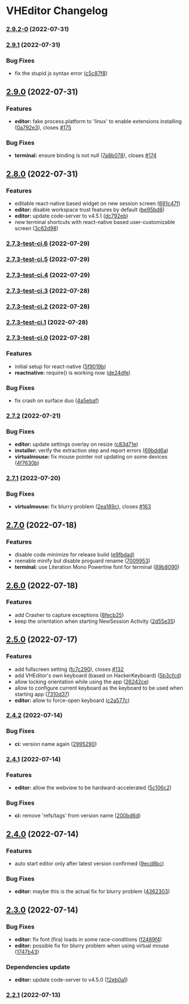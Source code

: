 # VHEditor Changelog
### [2.9.2-0](https://github.com/vhqtvn/VHEditor-Android/compare/v2.9.1...v2.9.2-0) (2022-07-31)

### [2.9.1](https://github.com/vhqtvn/VHEditor-Android/compare/v2.9.0...v2.9.1) (2022-07-31)


### Bug Fixes

* fix the stupid js syntax error ([c5c87f8](https://github.com/vhqtvn/VHEditor-Android/commit/c5c87f834338e1cc7cf13151c5e8d7fd458c5ba3))

## [2.9.0](https://github.com/vhqtvn/VHEditor-Android/compare/v2.8.0...v2.9.0) (2022-07-31)


### Features

* **editor:** fake process.platform to 'linux' to enable extensions installing ([0a792e3](https://github.com/vhqtvn/VHEditor-Android/commit/0a792e3b1e1a19a8ce7396a468e8438cd99fd0e5)), closes [#175](https://github.com/vhqtvn/VHEditor-Android/issues/175)


### Bug Fixes

* **terminal:** ensure binding is not null ([7a8b078](https://github.com/vhqtvn/VHEditor-Android/commit/7a8b0788145343be3832439ef0d1c47037d844da)), closes [#174](https://github.com/vhqtvn/VHEditor-Android/issues/174)

## [2.8.0](https://github.com/vhqtvn/VHEditor-Android/compare/v2.7.3-test-ci.6...v2.8.0) (2022-07-31)


### Features

* editable react-native based widget on new session screen ([691c47f](https://github.com/vhqtvn/VHEditor-Android/commit/691c47f7ce8b930fc9b63cdf0c8ece923b45d785))
* **editor:** disable workspace trust features by default ([be95bd8](https://github.com/vhqtvn/VHEditor-Android/commit/be95bd8b8a2896d22ca06acc55030d21fb38244a))
* **editor:** update code-server to v4.5.1 ([dc792eb](https://github.com/vhqtvn/VHEditor-Android/commit/dc792eb28830560cc049c124e7dbc81468b5f935))
* new terminal shortcuts with react-native based user-customizable screen ([3c62d98](https://github.com/vhqtvn/VHEditor-Android/commit/3c62d98871d826061679d26ec4bdc6047c6122d3))

### [2.7.3-test-ci.6](https://github.com/vhqtvn/VHEditor-Android/compare/v2.7.3-test-ci.5...v2.7.3-test-ci.6) (2022-07-29)

### [2.7.3-test-ci.5](https://github.com/vhqtvn/VHEditor-Android/compare/v2.7.3-test-ci.4...v2.7.3-test-ci.5) (2022-07-29)

### [2.7.3-test-ci.4](https://github.com/vhqtvn/VHEditor-Android/compare/v2.7.3-test-ci.3...v2.7.3-test-ci.4) (2022-07-29)

### [2.7.3-test-ci.3](https://github.com/vhqtvn/VHEditor-Android/compare/v2.7.3-test-ci.2...v2.7.3-test-ci.3) (2022-07-28)

### [2.7.3-test-ci.2](https://github.com/vhqtvn/VHEditor-Android/compare/v2.7.3-test-ci.1...v2.7.3-test-ci.2) (2022-07-28)

### [2.7.3-test-ci.1](https://github.com/vhqtvn/VHEditor-Android/compare/v2.7.3-test-ci.0...v2.7.3-test-ci.1) (2022-07-28)

### [2.7.3-test-ci.0](https://github.com/vhqtvn/VHEditor-Android/compare/v2.7.2-test...v2.7.3-test-ci.0) (2022-07-28)


### Features

* initial setup for react-native ([5f9019b](https://github.com/vhqtvn/VHEditor-Android/commit/5f9019be52e3c7038dda4f53a516941bbd2736bb))
* **reactnative:** require() is working now ([de24dfe](https://github.com/vhqtvn/VHEditor-Android/commit/de24dfe1ddbd15237ee2ba61f3f6ddc02b794452))


### Bug Fixes

* fix crash on surface duo ([4a5ebaf](https://github.com/vhqtvn/VHEditor-Android/commit/4a5ebaf8af546eb20832a7d3b746928725c8ccea))

### [2.7.2](https://github.com/vhqtvn/VHEditor-Android/compare/v2.7.1...v2.7.2) (2022-07-21)


### Bug Fixes

* **editor:** update settings overlay on resize ([c83d71e](https://github.com/vhqtvn/VHEditor-Android/commit/c83d71eea33da8d3060a28d99cd819d45b4e9398))
* **installer:** verify the extraction step and report errors ([69bdd6a](https://github.com/vhqtvn/VHEditor-Android/commit/69bdd6ac12a6a0c2c465f320cb45ba18815a516a))
* **virtualmouse:** fix mouse pointer not updating on some devices ([4f7630b](https://github.com/vhqtvn/VHEditor-Android/commit/4f7630be362eb100280e7484c91156b30862aea4))

### [2.7.1](https://github.com/vhqtvn/VHEditor-Android/compare/v2.7.0...v2.7.1) (2022-07-20)


### Bug Fixes

* **virtualmouse:** fix blurry problem ([2ea189c](https://github.com/vhqtvn/VHEditor-Android/commit/2ea189c71b6f5076abec770cd0247486209978ef)), closes [#163](https://github.com/vhqtvn/VHEditor-Android/issues/163)

## [2.7.0](https://github.com/vhqtvn/VHEditor-Android/compare/v2.6.0...v2.7.0) (2022-07-18)


### Features

* disable code minimize for release build ([e9fbdad](https://github.com/vhqtvn/VHEditor-Android/commit/e9fbdade0be66f61a25ce765911738f39bacb4e7))
* reenable minify but disable proguard rename ([7009953](https://github.com/vhqtvn/VHEditor-Android/commit/7009953f244d7c33e28069a63208da5c7966b9fb))
* **terminal:** use Literation Mono Powerline font for terminal ([89b8090](https://github.com/vhqtvn/VHEditor-Android/commit/89b8090e39860a72faf4308da63cc246e218deae))

## [2.6.0](https://github.com/vhqtvn/VHEditor-Android/compare/v2.5.0...v2.6.0) (2022-07-18)


### Features

* add Crasher to capture exceptions ([8fecb25](https://github.com/vhqtvn/VHEditor-Android/commit/8fecb25beae682c668cf4ebdc9ec256591dd82d7))
* keep the orientation when starting NewSession Activity ([2d55e35](https://github.com/vhqtvn/VHEditor-Android/commit/2d55e354fea72f8c531e329851004694d0699ff4))

## [2.5.0](https://github.com/vhqtvn/VHEditor-Android/compare/v2.4.2...v2.5.0) (2022-07-17)


### Features

* add fullscreen setting ([fc7c290](https://github.com/vhqtvn/VHEditor-Android/commit/fc7c2908639fd073b9eceb84f5cbb3620b563715)), closes [#132](https://github.com/vhqtvn/VHEditor-Android/issues/132)
* add VHEditor's own keyboard (based on HackerKeyboard) ([5b3cfcd](https://github.com/vhqtvn/VHEditor-Android/commit/5b3cfcdc9af26e1cef417310da1981fee4c1c8fd))
* allow locking orientation while using the app ([26242ce](https://github.com/vhqtvn/VHEditor-Android/commit/26242ce1a18908972abfc7f308fef1f4516121b4))
* allow to configure current keyboard as the keyboard to be used when starting app ([7310d37](https://github.com/vhqtvn/VHEditor-Android/commit/7310d3713f1c113c1371f874c824860567324699))
* **editor:** allow to force-open keyboard ([c2a577c](https://github.com/vhqtvn/VHEditor-Android/commit/c2a577c44685b13510a6feb131486f57d775ea89))

### [2.4.2](https://github.com/vhqtvn/VHEditor-Android/compare/v2.4.1...v2.4.2) (2022-07-14)


### Bug Fixes

* **ci:** version name again ([2995290](https://github.com/vhqtvn/VHEditor-Android/commit/2995290ba9e13fc3c6a9fc9d03213ece08d48905))

### [2.4.1](https://github.com/vhqtvn/VHEditor-Android/compare/v2.4.0...v2.4.1) (2022-07-14)


### Features

* **editor:** allow the webview to be hardward-accelerated ([5c106c2](https://github.com/vhqtvn/VHEditor-Android/commit/5c106c2746a3bd650509714a5c40d4b5c18e5057))


### Bug Fixes

* **ci:** remove 'refs/tags' from version name ([200bd6d](https://github.com/vhqtvn/VHEditor-Android/commit/200bd6ddeb1e3838faef2550b4adf554834780a6))

## [2.4.0](https://github.com/vhqtvn/VHEditor-Android/compare/v2.3.0...v2.4.0) (2022-07-14)


### Features

* auto start editor only after latest version confirmed ([9ecd8bc](https://github.com/vhqtvn/VHEditor-Android/commit/9ecd8bcfc1e1e8392338afe8c0aceb40673d4cc6))


### Bug Fixes

* **editor:** maybe this is the actual fix for blurry problem ([4362303](https://github.com/vhqtvn/VHEditor-Android/commit/436230333578ee662017eb7251b710ac2471fc37))

## [2.3.0](https://github.com/vhqtvn/VHEditor-Android/compare/v2.2.1...v2.3.0) (2022-07-14)


### Bug Fixes

* **editor:** fix font (fira) loads in some race-conditions ([f2489f4](https://github.com/vhqtvn/VHEditor-Android/commit/f2489f448efb2dcc2c576446f016d1189f1e6e27))
* **editor:** possible fix for blurry problem when using virtual mouse ([1747b43](https://github.com/vhqtvn/VHEditor-Android/commit/1747b4367d81cd8e7bbd03e3ed57ebb7f71adeb9))


### Dependencies update

* **editor:** update code-server to v4.5.0 ([12eb0a1](https://github.com/vhqtvn/VHEditor-Android/commit/12eb0a11f469ac57e0841e90486a28c4aeb7fa11))

### [2.2.1](https://github.com/vhqtvn/VHEditor-Android/compare/v2.2.0...v2.2.1) (2022-07-13)
